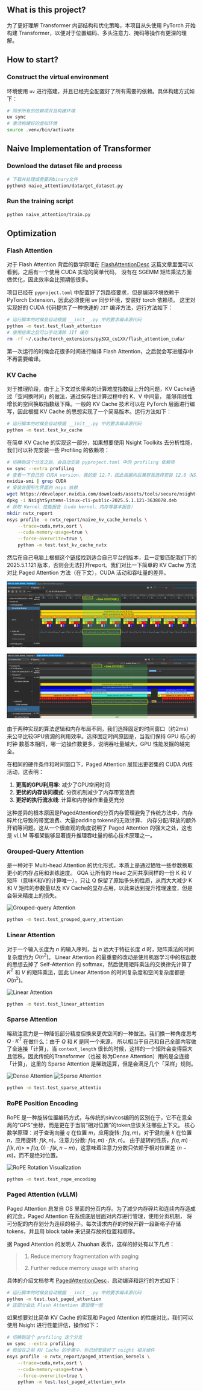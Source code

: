 ## What is this project?
为了更好理解 Transformer 内部结构和优化策略，本项目从头使用 PyTorch 开始构建 Transformer，以便对于位置编码、多头注意力、掩码等操作有更深的理解。

## How to start?
### Construct the virtual environment
环境使用 `uv` 进行搭建，并且已经完全配置好了所有需要的依赖。具体构建方式如下：

```bash
# 同步所有的依赖项并且构建环境
uv sync
# 激活构建好的虚拟环境
source .venv/bin/activate
```

## Naive Implementation of Transformer
### Download the dataset file and process

```bash
# 下载并处理成需要的binary文件
python3 naive_attention/data/get_dataset.py
```

### Run the training script

```bash
python naive_attention/train.py
```

## Optimization
### Flash Attention
对于 Flash Attention 背后的数学原理在 [FlashAttentionDesc](./flash_attention/FlashAttentionDesc.md) 这篇文章里面可以看到。之后有一个使用 CUDA 实现的简单代码，
没有在 SGEMM 矩阵乘法方面做优化，因此效率会比预期低很多。

项目已经在 `pyproject.toml` 中配置好了包路径要求，但是编译环境依赖于 PyTorch Extension，因此必须使用 uv 同步环境，安装好 torch 依赖项。
这里对实现好的 CUDA 代码提供了一种快速的 `JIT` 编译方法，运行方法如下：

```bash
# 运行脚本的时候会自动根据 __init__.py 中的要求编译源代码
python -m test.test_flash_attention
# 使用结束之后可以手动清除 JIT 缓存
rm -rf ~/.cache/torch_extensions/py3XX_cu1XX/flash_attention_cuda/
```

第一次运行的时候会花很多时间进行编译 Flash Attention，之后就会写进缓存中不再需要编译。

### KV Cache
对于推理阶段，由于上下文过长带来的计算难度指数级上升的问题，KV Cache通过「空间换时间」的做法，通过保存住计算过程中的 K、V 中间量，
能够用线性增长的空间换取指数级下降。一般的 KV Cache 技术可以在 PyTorch 层面进行编写，因此根据 KV Cache 的思想实现了一个简易版本。运行方法如下：

```bash
# 运行脚本的时候会自动根据 __init__.py 中的要求编译源代码
python -m test.test_kv_cache
```

在简单 KV Cache 的实现这一部分，如果想要使用 Nsight Toolkits 去分析性能，我们可以补充安装一些 Profiling 的依赖项：

```bash
# 切换到这个分支之后，会自动安装 pyproject.toml 中的 profiling 依赖项
uv sync --extra profiling
# 查看一下自己的 CUDA version，我的是 12.7，因此根据向后兼容我选择安装 12.6（NSight必须版本对应）
nvidia-smi | grep CUDA
# 安装非图形化界面的 nsys 依赖
wget https://developer.nvidia.com/downloads/assets/tools/secure/nsight-systems/2025_5/NsightSystems-linux-cli-public-2025.5.1.121-3638078.deb
dpkg -i NsightSystems-linux-cli-public-2025.5.1.121-3638078.deb
# 获取 Kernel 性能报告（cuda kernel、内存等基本报告）
mkdir nvtx_report
nsys profile -o nvtx_report/naive_kv_cache_kernels \
    --trace=cuda,nvtx,osrt \
    --cuda-memory-usage=true \
    --force-overwrite=true \
    python -m test.test_kv_cache_nvtx
```

然后在自己电脑上根据这个[链接](https://developer.nvidia.com/nsight-systems/get-started)找到适合自己平台的版本，且一定要匹配我们下的2025.5.1.121
版本，否则会无法打开report。我们对比一下简单的 KV Cache 方法对比 Paged Attention 方法（在下文），CUDA 活动和吞吐量的差异。

![naive_kv_cache_profiling](assets/naive_kv_cache_profiling.png)

![paged_attention_profiling](assets/paged_attention_profiling.png)

由于两种实现的算法逻辑和内存布局不同，我们选择固定的时间窗口（约2ms）来公平比较GPU资源的利用效率。选择固定时间原因是，当我们保持 GPU 核心的时钟
数基本相同，哪一边操作数更多，说明吞吐量越大，GPU 性能发掘的越完全。

在相同的硬件条件和时间窗口下，Paged Attention 展现出更密集的 CUDA 内核活动，这表明：

1. **更高的GPU利用率**: 减少了GPU空闲时间
2. **更优的内存访问模式**: 分页机制减少了内存带宽浪费  
3. **更好的执行流水线**: 计算和内存操作重叠更充分

这种差异的根本原因是PagedAttention的分页内存管理避免了传统方法中，内存碎片化导致的带宽浪费、大量padding tokens的无效计算、
内存分配/释放的额外开销等问题。这从一个很直观的角度说明了 Paged Attention 的强大之处，这也是 vLLM 等框架能够显著提升推理吞吐量的核心技术原理之一。

### Grouped-Query Attention
是一种对于 Multi-head Attention 的优化形式，本质上是通过牺牲一些参数换取更小的内存占用和训练速度。
GQA 让所有的 Head 之间共享同样的一份 K 和 V 矩阵（意味K和V的计算唯一），只让 Q 保留了原始多头的性质，从而大大减少 K 和 V 矩阵的参数量以及 
KV Cache的显存占用，以此来达到提升推理速度，但是会带来精度上的损失。

![Grouped-query Attention](https://klu.ai/_next/static/media/what-is-grouped-query-attention-gqa.32669ace.png)

```bash
python -m test.test_grouped_query_attention
```

### Linear Attention
对于一个输入长度为 $n$ 的输入序列，当 $n$ 远大于特征长度 $d$ 时，矩阵乘法的时间复杂度约为 $O(n^2)$。
Linear Attention 的最重要的改动是使用机器学习中的核函数的思想去掉了 Self-Attention 的 softmax，然后使用矩阵乘法的交换律先计算了
$K^T$ 和 $V$ 的矩阵乘法，因此 Linear Attention 的时间复杂度和空间复杂度都是 $O(n^2)$。

![Linear Attention](https://www.changjiangcai.com/mystudynotes/docs/auto-encoding/images/78_annotated-diffusion/linear-attention.png)

```bash
python -m test.test_linear_attention
```


### Sparse Attention
稀疏注意力是一种降低部分精度但换来更优空间的一种做法。我们换一种角度思考 $Q\cdot K^T$ 在做什么：由于 $Q$ 和 $K$ 是同一个来源，
所以相当于自己和自己全部内容做了全连接「计算」，当 `context_length` 很长的时候，这样的一个矩阵会变得巨大且低秩。因此传统的Transformer（也被
称为Dense Attention）用的是全连接「计算」，这里的 Sparse Attention 是稀疏运算，但是会满足几个「采样」规则。

![Dense Attention](https://1.bp.blogspot.com/-14Q0jUR7WJs/YFzbcnN5uAI/AAAAAAAAHW4/xeHY7wzVqWgl_CUzpz1nGLn1M8AscdyXgCLcBGAsYHQ/w640-h246/image5.png)
![Sparse Attention](https://1.bp.blogspot.com/-a3OytXXOIQk/YFzckMQ-5TI/AAAAAAAAHXQ/nC_okT-GGCg2Rkhy4jIqh_csvUNd-NjYQCLcBGAsYHQ/w640-h278/image4.png)

```bash
python -m test.test_sparse_attentio
```
 
### RoPE Position Encoding
RoPE 是一种旋转位置编码方式，与传统的sin/cos编码的区别在于，它不在意全局的“GPS”坐标，而是更在于当前“相对位置”的token应该关注哪些上下文。
核心数学原理：对于查询向量 $q$ 在位置 $m$，应用旋转: $f(q, m)$，对于键向量 $k$  在位置 $n$，应用旋转: $f(k, n)$，注意力分数: $f(q,m)\cdot f(k,n)$。
由于旋转的性质，$f(q,m)\cdot f(k,n)>$ = $f(q,0)\cdot f(k,n-m)$，这意味着注意力分数只依赖于相对位置差 $(n-m)$，而不是绝对位置。

![RoPE Rotation Visualization](https://miro.medium.com/v2/resize:fit:1400/1*VuGd8lEChtXR9svKiSFeZQ.gif)

```bash
python -m test.test_rope_encoding
```

### Paged Attention (vLLM)
Paged Attention 启发自 OS 里面的分页内存。为了减少内存碎片和连续内存造成的冗余，Paged Attention 在系统底层层面对内存进行管理，使用分页机制，
将可分配的内存划分为连续的格子。每次请求内存的时候开辟一段新格子存储 tokens，并且用 block table 来记录存放的位置和顺序。

据 Paged Attention 的发明人 Zhuohan 表示，这样的好处有以下几点：
> 1. Reduce memory fragmentation with paging
> 
> 2. Further reduce memory usage with sharing
 
具体的介绍文档参考 [PagedAttentionDesc](paged_attention/PagedAttentionDesc.md)，启动编译和运行的方式如下：

```bash
# 运行脚本的时候会自动根据 __init__.py 中的要求编译源代码
python -m test.test_paged_attention
# 这部分会比 Flash Attention 更加慢一些
```

如果想要对比简单 KV Cache 的实现和 Paged Attention 的性能对比，我们可以使用 Nsight 进行性能评估，操作如下：

```bash
# 切换到这个 profiling 这个分支
uv sync --extra profiling
# 假设在之前 KV Cache 的步骤中，你已经安装好了 nsight 相关组件
nsys profile -o nvtx_report/paged_attention_kernels \
    --trace=cuda,nvtx,osrt \
    --cuda-memory-usage=true \
    --force-overwrite=true \
    python -m test.test_paged_attention_nvtx
```
